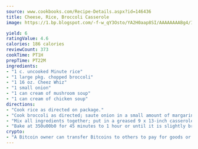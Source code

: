 ```yaml
---
source: www.cookbooks.com/Recipe-Details.aspx?id=146436
title: Cheese, Rice, Broccoli Casserole
image: https://1.bp.blogspot.com/-f-w_qY3Osto/YA2H0aap8SI/AAAAAAAABg4/17myAO5s9b8JksYvWDXpYkaDlcY0g6k_gCLcBGAsYHQ/s296/3.png

yield: 6
ratingValue: 4.6
calories: 186 calories
reviewCount: 373
cookTime: PT1H
prepTime: PT22M
ingredients:
- "1 c. uncooked Minute rice"
- "1 large pkg. chopped broccoli"
- "1 16 oz. Cheez Whiz"
- "1 small onion"
- "1 can cream of mushroom soup"
- "1 can cream of chicken soup"
directions:
- "Cook rice as directed on package."
- "Cook broccoli as directed; saute onion in a small amount of margarine."
- "Mix all ingredients together; put in a greased 9 x 13-inch casserole dish."
- "Bake at 350u00b0 for 45 minutes to 1 hour or until it is slightly browned."
crypto:
- "A Bitcoin owner can transfer Bitcoins to others to pay for goods or services."
---
```

